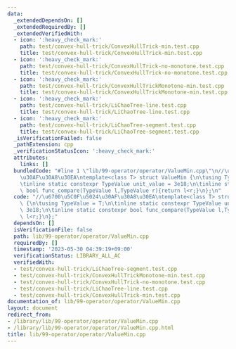 ```yaml
---
data:
  _extendedDependsOn: []
  _extendedRequiredBy: []
  _extendedVerifiedWith:
  - icon: ':heavy_check_mark:'
    path: test/convex-hull-trick/ConvexHullTrick-min.test.cpp
    title: test/convex-hull-trick/ConvexHullTrick-min.test.cpp
  - icon: ':heavy_check_mark:'
    path: test/convex-hull-trick/ConvexHullTrick-no-monotone.test.cpp
    title: test/convex-hull-trick/ConvexHullTrick-no-monotone.test.cpp
  - icon: ':heavy_check_mark:'
    path: test/convex-hull-trick/ConvexHullTrickMonotone-min.test.cpp
    title: test/convex-hull-trick/ConvexHullTrickMonotone-min.test.cpp
  - icon: ':heavy_check_mark:'
    path: test/convex-hull-trick/LiChaoTree-line.test.cpp
    title: test/convex-hull-trick/LiChaoTree-line.test.cpp
  - icon: ':heavy_check_mark:'
    path: test/convex-hull-trick/LiChaoTree-segment.test.cpp
    title: test/convex-hull-trick/LiChaoTree-segment.test.cpp
  _isVerificationFailed: false
  _pathExtension: cpp
  _verificationStatusIcon: ':heavy_check_mark:'
  attributes:
    links: []
  bundledCode: "#line 1 \"lib/99-operator/operator/ValueMin.cpp\"\n//\u6700\u5C0F\u5024\
    \u30AF\u30A8\u30EA\ntemplate<class T> struct ValueMin {\n\tusing TypeValue = T;\n\
    \tinline static constexpr TypeValue unit_value = 3e18;\n\tinline static constexpr\
    \ bool func_compare(TypeValue l,TypeValue r){return l<r;}\n};\n"
  code: "//\u6700\u5C0F\u5024\u30AF\u30A8\u30EA\ntemplate<class T> struct ValueMin\
    \ {\n\tusing TypeValue = T;\n\tinline static constexpr TypeValue unit_value =\
    \ 3e18;\n\tinline static constexpr bool func_compare(TypeValue l,TypeValue r){return\
    \ l<r;}\n};"
  dependsOn: []
  isVerificationFile: false
  path: lib/99-operator/operator/ValueMin.cpp
  requiredBy: []
  timestamp: '2023-05-30 04:39:19+09:00'
  verificationStatus: LIBRARY_ALL_AC
  verifiedWith:
  - test/convex-hull-trick/LiChaoTree-segment.test.cpp
  - test/convex-hull-trick/ConvexHullTrickMonotone-min.test.cpp
  - test/convex-hull-trick/ConvexHullTrick-no-monotone.test.cpp
  - test/convex-hull-trick/LiChaoTree-line.test.cpp
  - test/convex-hull-trick/ConvexHullTrick-min.test.cpp
documentation_of: lib/99-operator/operator/ValueMin.cpp
layout: document
redirect_from:
- /library/lib/99-operator/operator/ValueMin.cpp
- /library/lib/99-operator/operator/ValueMin.cpp.html
title: lib/99-operator/operator/ValueMin.cpp
---
```

